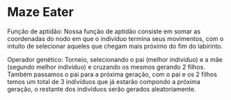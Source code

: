 # Maze Eater

Função de aptidão: Nossa função de aptidão consiste em somar as coordenadas do nodo em que o indivíduo termina seus movimentos, com o intuito de selecionar aqueles que chegam mais próximo do fim do labirinto.

Operador genético: Torneio, selecionando o pai (melhor indivíduo) e a mãe (segundo melhor indivíduo) e cruzando os mesmos gerando 2 filhos. Também passamos o pai para a próxima geração, com o pai e os 2 filhos temos um total de 3 indivíduos que já estarão compondo a próxima geração, o restante dos indivíduos serão gerados aleatoriamente.